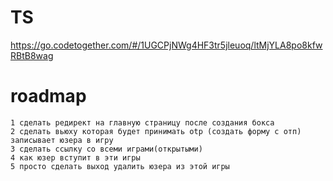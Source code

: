 # TS
https://go.codetogether.com/#/1UGCPjNWg4HF3tr5jleuoq/ltMjYLA8po8kfwRBtB8wag
# roadmap
```
1 сделать редирект на главную страницу после создания бокса
2 сделать вьюху которая будет принимать otp (создать форму с отп) записывает юзера в игру
3 сделать ссылку со всеми играми(открытыми) 
4 как юзер вступит в эти игры 
5 просто сделать выход удалить юзера из этой игры
```

